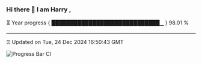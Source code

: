 ### Hi there 👋 I am Harry , 

⏳ Year progress { █████████████████████████████▁ } 98.01 %

---

⏰ Updated on Tue, 24 Dec 2024 16:50:43 GMT

![Progress Bar CI](https://github.com/duykhang68/duykhang68/workflows/Progress%20Bar%20CI/badge.svg)
